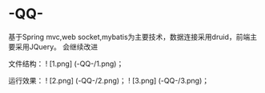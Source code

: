 # -QQ-
基于Spring mvc,web socket,mybatis为主要技术，数据连接采用druid，前端主要采用JQuery。
会继续改进

文件结构：
! [1.png] (-QQ-/1.png)；

运行效果：
! [2.png] (-QQ-/2.png)；
! [3.png] (-QQ-/3.png)；
